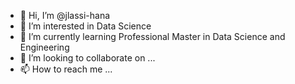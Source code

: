 - 👋 Hi, I’m @jlassi-hana
- 👀 I’m interested in Data Science
- 🌱 I’m currently learning Professional Master in Data Science and Engineering
- 💞️ I’m looking to collaborate on ...
- 📫 How to reach me ...

<!---
jlassi-hana/jlassi-hana is a ✨ special ✨ repository because its `README.md` (this file) appears on your GitHub profile.
You can click the Preview link to take a look at your changes.
--->




